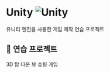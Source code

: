 # Unity ![Unity](https://img.shields.io/badge/unity-%23000000.svg?style=for-the-badge&logo=unity&logoColor=white)
유니티 엔진을 사용한 게임 제작 연습 프로젝트<br>

## 📝 연습 프로젝트
3D 탑 다운 뷰 슈팅 게임<br>
